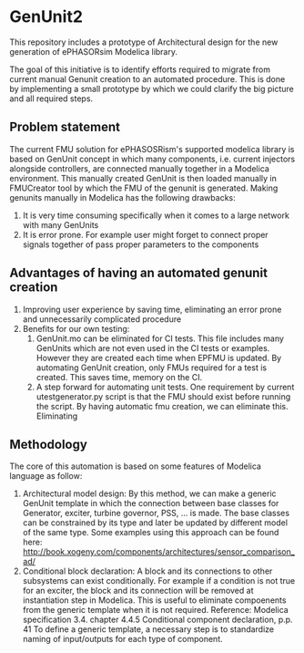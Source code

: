 # GenUnit2
This repository includes a prototype of Architectural design for the new generation of ePHASORsim Modelica library.

The goal of this initiative is to identify efforts required to migrate from current manual Genunit creation to an automated procedure. This is done by implementing a small prototype by which we could clarify the big picture and all required steps.

## Problem statement
The current FMU solution for ePHASOSRism's supported modelica library is based on GenUnit concept in which many components, i.e. current injectors alongside controllers, are connected manually together in a Modelica environment. This manually created GenUnit is then loaded manually in FMUCreator tool by which the FMU of the genunit is generated. Making genunits manually in Modelica has the following drawbacks:
1. It is very time consuming specifically when it comes to a large network with many GenUnits
1. It is error prone. For example user might forget to connect proper signals together of pass proper parameters to the components

## Advantages of having an automated genunit creation
1. Improving user experience by saving time, eliminating an error prone and unnecessarily complicated procedure
1. Benefits for our own testing:
   1. GenUnit.mo can be eliminated for CI tests. This file includes many GenUnits which are not even used in the CI tests or examples. However they are created each time when EPFMU is updated. By automating GenUnit creation, only FMUs required for a test is created. This saves time, memory on the CI.
   1. A step forward for automating unit tests. One requirement by current utestgenerator.py script is that the FMU should exist before running the script. By having automatic fmu creation, we can eliminate this.
Eliminating 

## Methodology
The core of this automation is based on some features of Modelica language as follow:
1. Architectural model design: By this method, we can make a generic GenUnit template in which the connection between base classes for Generator, exciter, turbine governor, PSS, … is made. The base classes can be constrained by its type and later be updated by different model of the same type.
Some examples using this approach can be found here: http://book.xogeny.com/components/architectures/sensor_comparison_ad/
1. Conditional block declaration: A block and its connections to other subsystems can exist conditionally. For example if a condition is not true for an exciter, the block and its connection will be removed at instantiation step in Modelica. This is useful to eliminate compoenents from the generic template when it is not required.
Reference: Modelica specification 3.4. chapter 4.4.5 Conditional component declaration, p.p. 41
To define a generic template, a necessary step is to standardize naming of input/outputs for each type of component.
